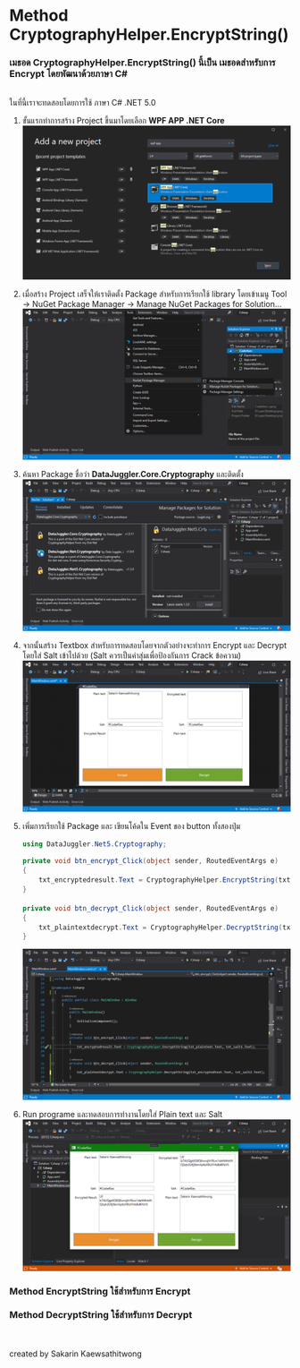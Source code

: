# Method CryptographyHelper.EncryptString()

### เมธอด CryptographyHelper.EncryptString() นี้เป็น เมธอดสำหรับการ **Encrypt** โดยพัฒนาด้วยภาษา **C#**
<br>
ในที่นี้เราจะทดสอบโดยการใช้ ภาษา C# .NET 5.0

1. ขั้นแรกทำการสร้าง Project ขึ้นมาโดยเลือก **WPF APP .NET Core**
![](../../assets/img/Csharp01.png)
1. เมื่อสร้าง Project เสร็จให้เราติดตั้ง Package สำหรับการเรียกใช้ library โดยเข้าเมนู Tool &#8594; NuGet Package Manager &#8594; Manage NuGet Packages for Solution...
![](../../assets/img/Csharp04.png)
1. ค้นหา Package ชื่อว่า **DataJuggler.Core.Cryptography** และติดตั้ง
![](../../assets/img/Csharp05.png)
1. จากนั้นสร้าง Textbox สำหรับการทดสอบโดยจากตัวอย่างจะทำการ Encrypt และ Decrypt โดยใส่ Salt เข้าไปด้วย (Salt ควรเป็นค่าสุ่มเพื่อป้องกันการ Crack ข้อความ)
![](../../assets/img/Csharp08.png)
1. เพิ่มการเรียกใช้ Package และ เขียนโค้ดใน Event ของ button ทั้งสองปุ่ม
    ```csharp
    using DataJuggler.Net5.Cryptography;
    ```

    ```csharp
    private void btn_encrypt_Click(object sender, RoutedEventArgs e)
    {
        txt_encryptedresult.Text = CryptographyHelper.EncryptString(txt_plaintext.Text, txt_salt1.Text);
    }

    private void btn_decrypt_Click(object sender, RoutedEventArgs e)
    {
        txt_plaintextdecrypt.Text = CryptographyHelper.DecryptString(txt_encryptedtext.Text, txt_salt2.Text);
    }
    ```
    ![](../../assets/img/Csharp09.png)
1. Run programe และทดสอบการทำงานโดยใส่ Plain text และ Salt
![](../../assets/img/Csharp10.png)

### Method EncryptString ใช้สำหรับการ Encrypt
### Method DecryptString ใช้สำหรับการ Decrypt
<br>
<br>
created by Sakarin Kaewsathitwong
